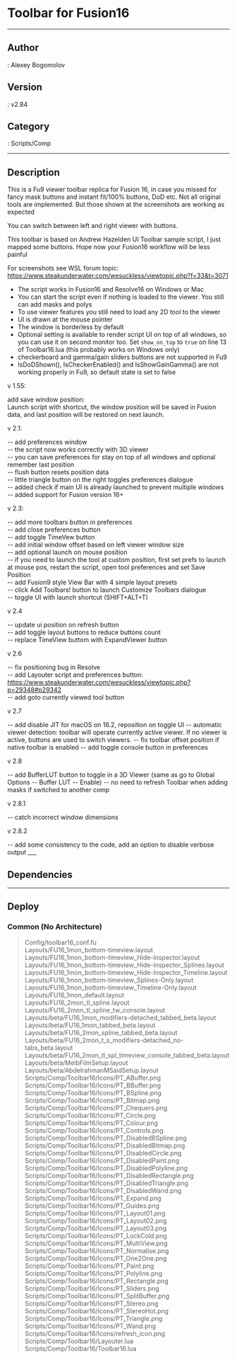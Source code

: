 # Toolbar for Fusion16
___

## Author
 : Alexey Bogomolov

## Version
 : v2.84

## Category
 : Scripts/Comp
___

## Description
<p>This is a Fu9 viewer toolbar replica for Fusion 16, in case you missed for fancy mask buttons and instant fit/100% buttons, DoD etc. Not all original tools are implemented. But those shown at the screenshots are working as expected</p>
<p>You can switch between left and right viewer with buttons.</p>
<p>This toolbar is based on Andrew Hazelden UI Toolbar sample script, I just mapped some buttons. Hope now your Fusion16 workflow will be less painful</p>
<p>For screenshots see WSL forum topic: <a href="https://www.steakunderwater.com/wesuckless/viewtopic.php?f=33&t=3071">https://www.steakunderwater.com/wesuckless/viewtopic.php?f=33&t=3071</a></p>
<ul>
    <li>The script works in Fusion16 and Resolve16 on Windows or Mac</li>
	<li>You can start the script even if nothing is loaded to the viewer. You still can add masks and polys</li>
	<li>To use viewer features you still need to load any 2D tool to the viewer</li>
	<li>UI is drawn at the mouse pointer</li>
	<li>The window is borderless by default</li>
	<li>Optional setting is available to render script UI on top of all windows, so you can use it on second monitor too. Set <code>show_on_top</code> to <code>true</code> on line 13 of Toolbar16.lua (this probably works on Windows only)</li>
	<li>checkerboard and gamma/gain sliders buttons are not supported in Fu9</li>
	<li>IsDoDShown(), IsCheckerEnabled() and IsShowGainGamma() are not working properly in Fu9, so default state is set to false</li>
</ul>
<p>v 1.55: </p>
add save window position:<br>
Launch script with shortcut, the window position will be saved in Fusion data, and last position will be restored on next launch.
<p>v 2.1: </p>
-- add preferences window <br>
-- the script now works correctly with 3D viewer<br>
-- you can save preferences for stay on top of all windows and optional remember last position<br>
-- flush button resets position data<br>
-- little triangle button on the right toggles preferences dialogue<br>
-- added check if main UI is already launched to prevent multiple windows<br>
-- added support for Fusion version 16+
<p>v 2.3:</p>
-- add more toolbars button in preferences<br>
-- add close preferences button<br>
-- add toggle TimeVew button<br>
-- add initial window offset based on left viewer window size<br>
-- add optional launch on mouse position<br>
-- if you need to launch the tool at custom position, first set prefs to launch at mouse pos, restart the script, open tool preferences and set Save Position<br>
-- add Fusion9 style View Bar with 4 simple layout presets<br>
-- click Add Toolbars! button to launch Customize Toolbars dialogue <br>
-- toggle UI with launch shortcut (SHIFT+ALT+T)
<p> v 2.4 </p>
-- update ui position on refresh button<br>
-- add toggle layout buttons to reduce buttons count<br>
-- replace TimeView buttom with ExpandViewer button
<p> v 2.6 </p>
-- fix positioning bug in Resolve <br>
-- add Layouter script and preferences button:
<a href="https://www.steakunderwater.com/wesuckless/viewtopic.php?p=29348#p29342">https://www.steakunderwater.com/wesuckless/viewtopic.php?p=29348#p29342</a> <br>
-- add goto currently viewed tool button
<p> v 2.7 </p>
-- add disable JIT for macOS on 16.2, reposition on toggle UI
-- automatic viewer detection: toolbar will operate currently active viewer. If no viewer is active, buttons are used to switch viewers.
-- fix toolbar offset position if native toolbar is enabled
-- add toggle console button in preferences 
<p> v 2.8 </p>
-- add BufferLUT button to toggle in a 3D Viewer (same as go to Global Options -- Buffer LUT -- Enable)
-- no need to refresh Toolbar when adding masks if switched to another comp
<p> v 2.8.1 </p>
-- catch incorrect window dimensions
<p> v 2.8.2 </p>
-- add some consistency to the code, add an option to disable verbose output
___

## Dependencies


___

## Deploy

### Common (No Architecture)

> Config/toolbar16_conf.fu  
> Layouts/FU16_1mon_bottom-timeview.layout  
> Layouts/FU16_1mon_bottom-timeview_Hide-Inspector.layout  
> Layouts/FU16_1mon_bottom-timeview_Hide-Inspector_Splines.layout  
> Layouts/FU16_1mon_bottom-timeview_Hide-Inspector_Timeline.layout  
> Layouts/FU16_1mon_bottom-timeview_Splines-Only.layout  
> Layouts/FU16_1mon_bottom-timeview_Timeline-Only.layout  
> Layouts/FU16_1mon_default.layout  
> Layouts/FU16_2mon_tl_spline.layout  
> Layouts/FU16_2mon_tl_spline_tw_console.layout  
> Layouts/beta/FU16_1mon_modifiers-detached_tabbed_beta.layout  
> Layouts/beta/FU16_1mon_tabbed_beta.layout  
> Layouts/beta/FU16_2mon_spline_tabbed_beta.layout  
> Layouts/beta/FU16_2mon_t_s_modifiers-detached_no-tabs_beta.layout  
> Layouts/beta/FU16_2mon_tl_spl_timeview_console_tabbed_beta.layout  
> Layouts/beta/MelbFilmSetup.layout  
> Layouts/beta/AbdelrahmanMSaidSetup.layout  
> Scripts/Comp/Toolbar16/Icons/PT_ABuffer.png  
> Scripts/Comp/Toolbar16/Icons/PT_BBuffer.png  
> Scripts/Comp/Toolbar16/Icons/PT_BSpline.png  
> Scripts/Comp/Toolbar16/Icons/PT_Bitmap.png  
> Scripts/Comp/Toolbar16/Icons/PT_Chequers.png  
> Scripts/Comp/Toolbar16/Icons/PT_Circle.png  
> Scripts/Comp/Toolbar16/Icons/PT_Colour.png  
> Scripts/Comp/Toolbar16/Icons/PT_Controls.png  
> Scripts/Comp/Toolbar16/Icons/PT_DisabledBSpline.png  
> Scripts/Comp/Toolbar16/Icons/PT_DisabledBitmap.png  
> Scripts/Comp/Toolbar16/Icons/PT_DisabledCircle.png  
> Scripts/Comp/Toolbar16/Icons/PT_DisabledPaint.png  
> Scripts/Comp/Toolbar16/Icons/PT_DisabledPolyline.png  
> Scripts/Comp/Toolbar16/Icons/PT_DisabledRectangle.png  
> Scripts/Comp/Toolbar16/Icons/PT_DisabledTriangle.png  
> Scripts/Comp/Toolbar16/Icons/PT_DisabledWand.png  
> Scripts/Comp/Toolbar16/Icons/PT_Expand.png  
> Scripts/Comp/Toolbar16/Icons/PT_Guides.png  
> Scripts/Comp/Toolbar16/Icons/PT_Layout01.png  
> Scripts/Comp/Toolbar16/Icons/PT_Layout02.png  
> Scripts/Comp/Toolbar16/Icons/PT_Layout03.png  
> Scripts/Comp/Toolbar16/Icons/PT_LockCold.png  
> Scripts/Comp/Toolbar16/Icons/PT_MultiView.png  
> Scripts/Comp/Toolbar16/Icons/PT_Normalise.png  
> Scripts/Comp/Toolbar16/Icons/PT_One2One.png  
> Scripts/Comp/Toolbar16/Icons/PT_Paint.png  
> Scripts/Comp/Toolbar16/Icons/PT_Polyline.png  
> Scripts/Comp/Toolbar16/Icons/PT_Rectangle.png  
> Scripts/Comp/Toolbar16/Icons/PT_Sliders.png  
> Scripts/Comp/Toolbar16/Icons/PT_SplitBuffer.png  
> Scripts/Comp/Toolbar16/Icons/PT_Stereo.png  
> Scripts/Comp/Toolbar16/Icons/PT_StereoHot.png  
> Scripts/Comp/Toolbar16/Icons/PT_Triangle.png  
> Scripts/Comp/Toolbar16/Icons/PT_Wand.png  
> Scripts/Comp/Toolbar16/Icons/refresh_icon.png  
> Scripts/Comp/Toolbar16/Layouter.lua  
> Scripts/Comp/Toolbar16/Toolbar16.lua  
